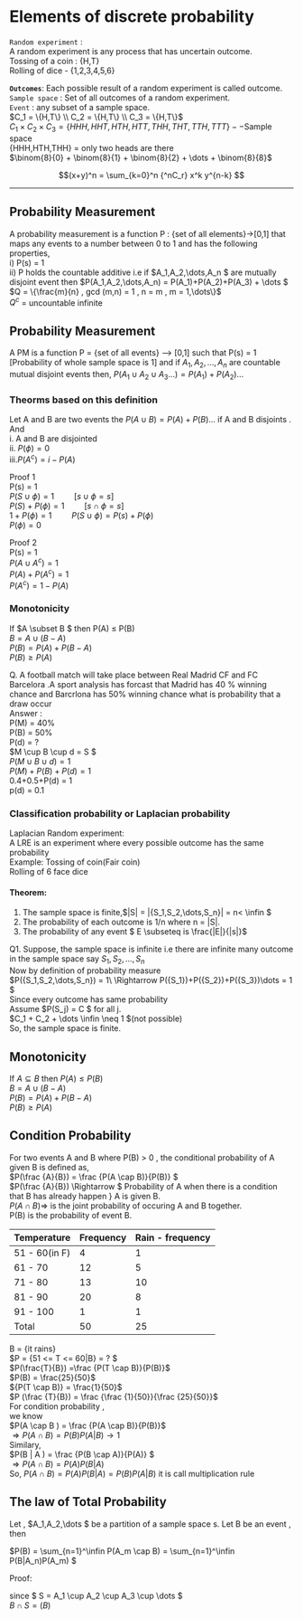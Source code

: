 # Elements of discrete probability

`Random experiment` :<br>
A random experiment is any process that has uncertain outcome.<br>
Tossing of a coin : {H,T} <br>
Rolling of dice - {1,2,3,4,5,6}<br>

<b>`Outcomes`</b>: Each possible result of a random experiment is called outcome.<br>
`Sample space` : Set of all outcomes of a random experiment.<br>
`Event` : any subset of a sample space.<br>
$C_1 = \{H,T\} \\
C_2 = \{H,T\} \\
C_3 = \{H,T\}$<br>
$C_1 \times C_2 \times C_3 = \{HHH,HHT,HTH,HTT,THH,THT,TTH,TTT\} -- \text{Sample space}$<br>
{HHH,HTH,THH} = only two heads are there<br>
$\binom{8}{0} + \binom{8}{1} + \binom{8}{2} + \dots + \binom{8}{8}$<br>

$$(x+y)^n = \sum_{k=0}^n {^nC_r} x^k y^{n-k} $$

----
## Probability Measurement
A probability measurement is a function P : {set of all elements}->[0,1] that maps any events to a number between 0 to 1 and has the following properties,<br>
i) P(s) = 1<br>
ii) P holds the countable additive i.e if $A_1,A_2,\dots,A_n $ are mutually disjoint event then $P(A_1,A_2,\dots,A_n) = P(A_1)+P(A_2)+P(A_3) + \dots $<br>
$Q = \{\frac{m}{n} , gcd (m,n) = 1 , n = m , m = 1,\dots\}$<br>
$Q^c$ = uncountable infinite<br>

## Probability Measurement
A PM is a function P = {set of all events} --> [0,1] such that P(s) = 1 [Probability of whole sample space is 1] and if $A_1,A_2,\dots,A_n$ are countable mutual disjoint events then, $P(A_1 \cup A_2 \cup A_3\dots) = P(A_1)+P(A_2)\dots$<br>

### Theorms based on this definition
Let A and B are two events the $P(A\cup B) = P(A)+P(B)\dots$ if A and B disjoints . And<br>
i. A and B are disjointed<br>
ii. $P(\phi) = 0$<br>
iii.$P(A^c)=i - P(A)$<br>

Proof 1 <br>
P(s) = 1<br>
$P(S \cup \phi) = 1 \hspace{1cm} [s \cup \phi = s]$<br>
$P(S) + P(\phi) = 1 \hspace{1cm} [s \cap \phi = s]$<br>
$1 + P(\phi) = 1 \hspace{1cm} P(S \cup \phi) = P(s) + P(\phi)$<br>
$P(\phi) = 0$

Proof 2<br>
P(s) = 1<br>
$P(A \cup A^c) = 1$<br>
$P(A) + P(A^c) = 1$<br>
$P(A^c) = 1 - P(A)$<br>

### Monotonicity
If $A \subset B $ then P(A) $\le$ P(B)<br>
$B = A \cup (B-A)$<br>
$P(B) = P(A)+P(B-A)$<br>
$P(B) \ge P(A)$<br>

Q. A football match will take place between Real Madrid CF and FC Barcelora .A sport analysis has forcast that Madrid has 40 % winning chance and Barcrlona has 50% winning chance what is probability that a draw occur<br>
Answer : <br>
P(M) = 40%<br>
P(B) = 50% <br>
P(d) = ?<br>
$M \cup B \cup d = S $<br>
$P(M \cup B \cup d) = 1$<br>
$P(M)+P(B)+P(d) = 1$<br>
0.4+0.5+P(d) = 1<br>
p(d) = 0.1<br>

### Classification probability or Laplacian probability
Laplacian Random experiment:<br>
A LRE is an experiment where every possible outcome has the same probability<br>
Example: Tossing of coin(Fair coin)<br>
Rolling of 6 face dice<br>
#### Theorem:
1. The sample space is finite,$|S| = |{S_1,S_2,\dots,S_n}| = n< \infin $<br>
2. The probability of each outcome is 1/n where n = |S|.<br>
3. The probability of any event $ E \subseteq
 is \frac{|E|}{|s|}$<br>

Q1. Suppose, the sample space is infinite i.e there are infinite many outcome in the sample space say ${S_1,S_2,\dots,S_n}$ <br>
Now by definition of probability measure <br>
$P({S_1,S_2,\dots,S_n}) = 1\\
\Rightarrow P({S_1})+P({S_2})+P({S_3})\dots = 1 $<br>
Since every outcome has same probability <br>
Assume $P(S_j) = C $ for all j.<br>
$C_1 + C_2 + \dots \infin \neq 1 $(not possible)<br>
So, the sample space is finite.

## Monotonicity
If $A \subseteq B$ then $P(A) \le P(B)$<br>
$B = A \cup (B - A)$<br>
$P(B) = P(A) + P(B-A)$<br>
$P(B) \geq P(A)$



## Condition Probability
For two events A and B where P(B) > 0 , the conditional probability of A given B is defined as,<br>
$P(\frac {A}{B}) = \frac {P(A \cap B)}{P(B)} $<br>
$P(\frac {A}{B}) \Rightarrow $ Probability of A when there is a condition that B has already happen } A is given B.<br>
$P(A \cap B)\Rightarrow$ is the joint probability of occuring A and B together.<br>
P(B) is the probability of event B.<br>

|Temperature |Frequency| Rain - frequency|
-------------|---------|--------------------|
|51 - 60(in F)| 4 |1|
|61 - 70| 12 |5|
|71 - 80| 13 |10|
|81 - 90| 20 |8|
|91 - 100| 1 |1|
|Total| 50 | 25 |

B = {it rains}<br>
$P = \{51 <= T <= 60|B\} = ? $<br>
$P(\frac{T}{B}) =\frac {P(T \cap B)}{P(B)}$<br>
$P(B) = \frac{25}{50}$<br>
${P(T \cap B)} = \frac{1}{50}$<br>
$P (\frac {T}{B}) = \frac {\frac {1}{50}}{\frac {25}{50}}$<br>
For condition probability ,<br>
we know<br>
$P(A \cap B ) = \frac {P(A \cap B)}{P(B)}$<br>
$\Rightarrow P(A \cap B ) = P(B)P(A|B) \rightarrow 1$<br>
Similary,<br>
$P(B | A ) = \frac {P(B \cap A)}{P(A)} $<br>
$\Rightarrow P(A \cap B ) = P(A)P(B|A)$<br>
So, $P(A \cap B ) = P(A)P(B|A) = P(B)P(A|B)$ it is call multiplication rule<br>

## The law of Total Probability
Let , $A_1,A_2,\dots $ be a partition of a sample space s. Let B be an event , then <br>

$P(B) = \sum_{n=1}^\infin P(A_m \cap B) = \sum_{n=1}^\infin P(B|A_n)P(A_m) $<br>

Proof:<br>

since $ S = A_1 \cup A_2 \cup A_3 \cup \dots $<br>
$B \cap S = (B )$
